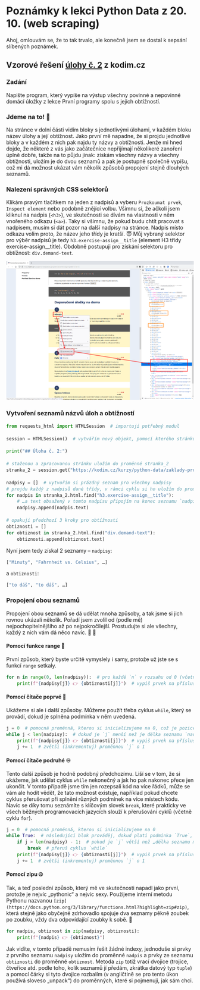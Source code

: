 # Poznámky k lekci Python Data z 20. 10. (web scraping)

Ahoj,
omlouvám se, že to tak trvalo, ale konečně jsem se dostal k sepsání slíbených poznámek.

## Vzorové řešení [úlohy č. 2](https://kodim.cz/kurzy/python-data-1/ziskavani-dat/webscraping/webscraping#excs%3Escraping-kodim.cz) z kodim.cz

### Zadání

Napište program, který vypíše na výstup všechny povinné a nepovinné domácí úložky z lekce První programy spolu s jejich obtížností.

### Jdeme na to! 💪

Na stránce v dolní části vidím bloky s jednotlivými úlohami, v každém bloku název úlohy a její obtížnost. Jako první mě napadne, že si projdu jednotlivé bloky a v každém z nich pak najdu ty názvy a obtížnosti. Jenže mi hned dojde, že některé z vás jako začátečnice nepřijímají několikeré zanoření úplně dobře, takže na to půjdu jinak: získám všechny názvy a všechny obtížnosti, uložím je do dvou seznamů a pak je postupně společně vypíšu, což mi dá možnost ukázat vám několik způsobů propojení stejně dlouhých seznamů.

### Nalezení správných CSS selektorů

Klikám pravým tlačítkem na jeden z nadpisů a vyberu `Prozkoumat prvek`, `Inspect element` nebo podobně znějící volbu. Všimnu si, že ačkoli jsem kliknul na nadpis (`<h3>`), ve skutečnosti se dívám na vlastnosti v něm vnořeného odkazu (`<a>`). Taky si všimnu, že pokud budu chtít pracovat s nadpisem, musím si dát pozor na další nadpisy na stránce. Nadpis místo odkazu volím proto, že název jeho třídy je kratší. 😇 Můj vybraný selektor pro výběr nadpisů je tedy `h3.exercise-assign__title` (element H3 třídy exercise-assign__title). Obdobně postupuji pro získání selektoru pro obtížnost: `div.demand-text`.

<img src="web_scraping.png" width="640">

### Vytvoření seznamů názvů úloh a obtížností

```py
from requests_html import HTMLSession  # importuji potřebný modul

session = HTMLSession()  # vytvářím nový objekt, pomocí kterého stránku stáhnu a zpracuju (parsuju)

print("## Úloha č. 2:")

# staženou a zpracovanou stránku uložím do proměnné stranka_2
stranka_2 = session.get("https://kodim.cz/kurzy/python-data/zaklady-programovani/prvni-programy/cteni-na-doma")  

nadpisy = []  # vytvořím si prázdný seznam pro všechny nadpisy
# projdu každý z nadpisů dané třídy, v rámci cyklu si ho uložím do proměnné `nadpis`…
for nadpis in stranka_2.html.find("h3.exercise-assign__title"):
    # …a text obsažený v tomto nadpisu připojím na konec seznamu `nadpisy`
    nadpisy.append(nadpis.text)

# opakuji předchozí 3 kroky pro obtížnosti
obtiznosti = []
for obtiznost in stranka_2.html.find("div.demand-text"):
    obtiznosti.append(obtiznost.text)
```

Nyní jsem tedy získal 2 seznamy – `nadpisy`:
```py
["Minuty", "Fahrnheit vs. Celsius", …]
```
a `obtiznosti`:
```py
["to dáš", "to dáš", …]
```

### Propojení obou seznamů

Propojení obou seznamů se dá udělat mnoha způsoby, a tak jsme si jich rovnou ukázali několik. Pořadí jsem zvolil od (podle mě) nejpochopitelnějšího až po nejpokročilejší. Prostudujte si ale všechny, každý z nich vám dá něco navíc. 🌈 🦄

#### Pomocí funkce range 🎯

První způsob, který byste určitě vymyslely i samy, protože už jste se s funkcí `range` setkaly.

```py
for n in range(0, len(nadpisy)):  # pro každé `n` v rozsahu od 0 (včetně) do počtu prvků v seznamu `nadpisy` (vyjma)
    print(f"{nadpisy[j]} 👉 {obtiznosti[j]}")  # vypiš prvek na příslušné pozici v seznamech `nadpisy` a `obtiznosti`
```

#### Pomocí čítače poprvé 🧮

Ukážeme si ale i další způsoby. Můžeme použít třeba cyklus `while`, který se provádí, dokud je splněna podmínka v něm uvedená.

```py
j = 0  # pomocná proměnná, kterou si inicializujeme na 0, což je pozice prvního prvku v obou seznamech
while j < len(nadpisy):  # dokud je `j` menší než je délka seznamu `nadpisy`
    print(f"{nadpisy[j]} 👉 {obtiznosti[j]}")  # vypiš prvek na příslušné pozici v seznamech `nadpisy` a `obtiznosti`
    j += 1  # zvětši (inkrementuj) proměnnou `j` o 1
```

#### Pomocí čítače podruhé ♾️

Tento další způsob je hodně podobný předchozímu. Liší se v tom, že si ukážeme, jak udělat cyklus `while` nekonečný a jak ho pak nakonec přece jen ukončit. V tomto případě jsme tím jen rozepsali kód na více řádků, může se vám ale hodit vědět, že tato možnost existuje, například pokud chcete cyklus přerušovat při splnění různých podmínek na více místech kódu. Navíc se díky tomu seznámíte s klíčovým slovek `break`, které prakticky ve všech běžných programovacích jazycích slouží k přerušování cyklů (včetně cyklu `for`).

```py
j = 0  # pomocná proměnná, kterou si inicializujeme na 0
while True:  # následující blok prováděj, dokud platí podmínka `True`, tzn. dokud `True == True`, tzn. navždy
    if j > len(nadpisy) - 1:  # pokud je `j` větší než „délka seznamu mínus 1“ (všimněte si, že jsem podmínku oproti minulému příkladu převrátil)
        break  # přeruš cyklus `while`
    print(f"{nadpisy[j]} 👉 {obtiznosti[j]}")  # vypiš prvek na příslušné pozici v seznamech `nadpisy` a `obtiznosti`
    j += 1  # zvětši (inkrementuj) proměnnou `j` o 1
```

#### Pomocí zipu 🤐

Tak, a teď poslední způsob, který mě ve skutečnosti napadl jako první, protože je nejvíc „pythonic“ a nejvíc sexy. Použijeme interní metodu Pythonu nazvanou `[zip](https://docs.python.org/3/library/functions.html?highlight=zip#zip)`, která stejně jako obyčejné zdrhovadlo spojuje dva seznamy pěkně zoubek po zoubku, vždy dva odpovídající zoubky k sobě. 🙂 

```py
for nadpis, obtiznost in zip(nadpisy, obtiznosti):
    print(f"{nadpis} 👉 {obtiznost}")
```

Jak vidíte, v tomto případě nemusím řešit žádné indexy, jednoduše si prvky z prvního seznamu `nadpisy` uložím do proměnné `nadpis` a prvky ze seznamu `obtiznosti` do proměnné `obtiznost`. Metoda `zip` totiž vrací dvojice (trojice, čtveřice atd. podle toho, kolik seznamů jí předám, zkrátka datový typ `tuple`) a pomocí čárky si tyto dvojice rozbalím (v angličtině se pro tento úkon používá sloveso „unpack“) do proměnných, které si pojmenuji, jak sám chci.
